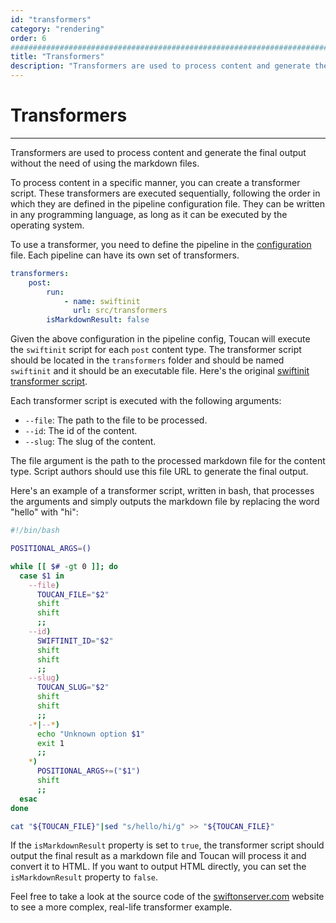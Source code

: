 ```yaml
---
id: "transformers"
category: "rendering"
order: 6
################################################################################
title: "Transformers"
description: "Transformers are used to process content and generate the final output"
---
```


# Transformers
---

Transformers are used to process content and generate the final output without the need of using the markdown files.

To process content in a specific manner, you can create a transformer script. These transformers are executed sequentially, following the order in which they are defined in the pipeline configuration file. They can be written in any programming language, as long as it can be executed by the operating system.

To use a transformer, you need to define the pipeline in the [configuration](/docs/rendering/pipelines/) file. Each pipeline can have its own set of transformers.

```yaml
transformers:
    post:
        run:
            - name: swiftinit
              url: src/transformers
        isMarkdownResult: false
```

Given the above configuration in the pipeline config, Toucan will execute the `swiftinit` script for each `post` content type. The transformer script should be located in the `transformers` folder and should be named `swiftinit` and it should be an executable file. Here's the original [swiftinit transformer script](https://github.com/swift-on-server/site/blob/main/src/transformers/swiftinit).

Each transformer script is executed with the following arguments:

- `--file`: The path to the file to be processed.
- `--id`: The id of the content.
- `--slug`: The slug of the content.

The file argument is the path to the processed markdown file for the content type. Script authors should use this file URL to generate the final output.

Here's an example of a transformer script, written in bash, that processes the arguments and simply outputs the markdown file by replacing the word "hello" with "hi":

```bash
#!/bin/bash

POSITIONAL_ARGS=()

while [[ $# -gt 0 ]]; do
  case $1 in
    --file)
      TOUCAN_FILE="$2"
      shift
      shift
      ;;
    --id)
      SWIFTINIT_ID="$2"
      shift
      shift
      ;;
    --slug)
      TOUCAN_SLUG="$2"
      shift
      shift
      ;;
    -*|--*)
      echo "Unknown option $1"
      exit 1
      ;;
    *)
      POSITIONAL_ARGS+=("$1")
      shift
      ;;
  esac
done

cat "${TOUCAN_FILE}"|sed "s/hello/hi/g" >> "${TOUCAN_FILE}"
```

If the `isMarkdownResult` property is set to `true`, the transformer script should output the final result as a markdown file and Toucan will process it and convert it to HTML. If you want to output HTML directly, you can set the `isMarkdownResult` property to `false`.

Feel free to take a look at the source code of the [swiftonserver.com](https://github.com/swift-on-server/site) website to see a more complex, real-life transformer example.

